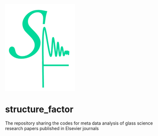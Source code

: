 ![sf_logo](https://github.com/M3RG-IITD/structure_factor/blob/main/data/sf_logo.png)
# structure_factor 
The repository sharing the codes for meta data analysis of glass science research papers published in Elsevier journals
